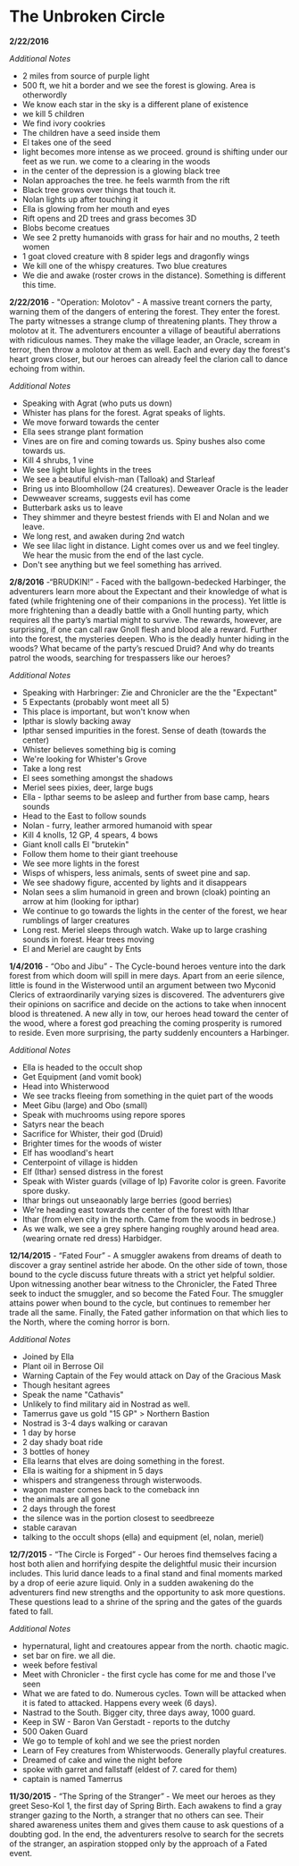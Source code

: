 # The Unbroken Circle
**2/22/2016**

*Additional Notes*
* 2 miles from source of purple light
* 500 ft, we hit a border and we see the forest is glowing. Area is otherwordly 
* We know each star in the sky is a different plane of existence
* we kill 5 children 
* We find ivory cookries
* The children have a seed inside them
* El takes one of the seed
* light becomes more intense as we proceed. ground is shifting under our feet as we run. we come to a clearing in the woods
* in the center of the depression is a glowing black tree
* Nolan approaches the tree. he feels warmth from the rift
* Black tree grows over things that touch it. 
* Nolan lights up after touching it
* Ella is glowing from her mouth and eyes
* Rift opens and 2D trees and grass becomes 3D
* Blobs become creatues
* We see 2 pretty humanoids with grass for hair and no mouths, 2 teeth women
* 1 goat cloved creature with 8 spider legs and dragonfly wings
* We kill one of the whispy creatures. Two blue creatures
* We die and awake (roster crows in the distance). Something is different this time.

**2/22/2016** - "Operation: Molotov" - A massive treant corners the party, warning them of the dangers of entering the forest. They enter the forest. The party witnesses a strange clump of threatening plants. They throw a molotov at it. The adventurers encounter a village of beautiful aberrations with ridiculous names. They make the village leader, an Oracle, scream in terror, then throw a molotov at them as well. Each and every day the forest's heart grows closer, but our heroes can already feel the clarion call to dance echoing from within.

*Additional Notes*
* Speaking with Agrat (who puts us down)
* Whister has plans for the forest. Agrat speaks of lights. 
* We move forward towards the center
* Ella sees strange plant formation
* Vines are on fire and coming towards us. Spiny bushes also come towards us. 
* Kill 4 shrubs, 1 vine
* We see light blue lights in the trees
* We see a beautiful elvish-man (Talloak) and Starleaf
* Bring us into Bloomhollow (24 creatures). Deweaver Oracle is the leader
* Dewweaver screams, suggests evil has come
* Butterbark asks us to leave
* They shimmer and theyre bestest friends with El and Nolan and we leave.
* We long rest, and awaken during 2nd watch
* We see lilac light in distance. Light comes over us and we feel tingley. We hear the music from the end of the last cycle. 
* Don't see anything but we feel something has arrived. 

**2/8/2016** -“BRUDKIN!” - Faced with the ballgown-bedecked Harbinger, the adventurers learn more about the Expectant and their knowledge of what is fated (while frightening one of their companions in the process). Yet little is more frightening than a deadly battle with a Gnoll hunting party, which requires all the party’s martial might to survive. The rewards, however, are surprising, if one can call raw Gnoll flesh and blood ale a reward. Further into the forest, the mysteries deepen. Who is the deadly hunter hiding in the woods? What became of the party’s rescued Druid? And why do treants patrol the woods, searching for trespassers like our heroes?

*Additional Notes*
* Speaking with Harbringer: Zie and Chronicler are the the "Expectant"
* 5 Expectants (probably wont meet all 5)
* This place is important, but won't know when
* Ipthar is slowly backing away 
* Ipthar sensed impurities in the forest. Sense of death (towards the center)
* Whister believes something big is coming
* We're looking for Whister's Grove
* Take a long rest
* El sees something amongst the shadows
* Meriel sees pixies, deer, large bugs
* Ella - Ipthar seems to be asleep and further from base camp, hears sounds
* Head to the East to follow sounds
* Nolan - furry, leather armored humanoid with spear
* Kill 4 knolls, 12 GP, 4 spears, 4 bows
* Giant knoll calls El "brutekin"
* Follow them home to their giant treehouse
* We see more lights in the forest
* Wisps of whispers, less animals, sents of sweet pine and sap. 
* We see shadowy figure, accented by lights and it disappears
* Nolan sees a slim humanoid in green and brown (cloak) pointing an arrow at him (looking for ipthar)
* We continue to go towards the lights in the center of the forest, we hear rumblings of larger creatures
* Long rest. Meriel sleeps through watch. Wake up to large crashing sounds in forest. Hear trees moving
* El and Meriel are caught by Ents

**1/4/2016** - “Obo and Jibu” - The Cycle-bound heroes venture into the dark forest from which doom will spill in mere days. Apart from an eerie silence, little is found in the Wisterwood until an argument between two Myconid Clerics of extraordinarily varying sizes is discovered. The adventurers give their opinions on sacrifice and decide on the actions to take when innocent blood is threatened. A new ally in tow, our heroes head toward the center of the wood, where a forest god preaching the coming prosperity is rumored to reside. Even more surprising, the party suddenly encounters a Harbinger.

*Additional Notes*
* Ella is headed to the occult shop
* Get Equipment (and vomit book)
* Head into Whisterwood
* We see tracks fleeing from something in the quiet part of the woods
* Meet Gibu (large) and Obo (small)
* Speak with muchrooms using repore spores
* Satyrs near the beach
* Sacrifice for Whister, their god (Druid) 
* Brighter times for the woods of wister
* Elf has woodland's heart
* Centerpoint of village is hidden 
* Elf (Ithar) sensed distress in the forest
* Speak with Wister guards (village of Ip) Favorite color is green. Favorite spore dusky. 
* Ithar brings out unseaonably large berries (good berries)
* We're heading east towards the center of the forest with Ithar
* Ithar (from elven city in the north. Came from the woods in bedrose.)
* As we walk, we see a grey sphere hanging roughly around head area. (wearing ornate red dress) Harbidger. 

**12/14/2015** - “Fated Four” - A smuggler awakens from dreams of death to discover a gray sentinel astride her abode. On the other side of town, those bound to the cycle discuss future threats with a strict yet helpful soldier. Upon witnessing another bear witness to the Chronicler, the Fated Three seek to induct the smuggler, and so become the Fated Four. The smuggler attains power when bound to the cycle, but continues to remember her trade all the same. Finally, the Fated gather information on that which lies to the North, where the coming horror is born.

*Additional Notes*
* Joined by Ella
* Plant oil in Berrose Oil
* Warning Captain of the Fey would attack on Day of the Gracious Mask
* Though hesitant agrees
* Speak the name "Cathavis"
* Unlikely to find military aid in Nostrad as well.
* Tamerrus gave us gold "15 GP" > Northern Bastion
* Nostrad is 3-4 days walking or caravan
* 1 day by horse
* 2 day shady boat ride
* 3 bottles of honey
* Ella learns that elves are doing something in the forest.
* Ella is waiting for a shipment in 5 days
* whispers and strangeness through wisterwoods. 
* wagon master comes back to the comeback inn
* the animals are all gone
* 2 days through the forest
* the silence was in the portion closest to seedbreeze
* stable caravan 
* talking to the occult shops (ella) and equipment (el, nolan, meriel)

**12/7/2015** - “The Circle is Forged” - Our heroes find themselves facing a host both alien and horrifying despite the delightful music their incursion includes. This lurid dance leads to a final stand and final moments marked by a drop of eerie azure liquid. Only in a sudden awakening do the adventurers find new strengths and the opportunity to ask more questions. These questions lead to a shrine of the spring and the gates of the guards fated to fall.

*Additional Notes*
* hypernatural, light and creatoures appear from the north. chaotic magic. 
* set bar on fire. we all die.
* week before festival
* Meet with Chronicler - the first cycle has come for me and those I've seen 
* What we are fated to do. Numerous cycles. Town will be attacked when it is fated to attacked. Happens every week (6 days).
* Nastrad to the South. Bigger city, three days away, 1000 guard.  
* Keep in SW - Baron Van Gerstadt - reports to the dutchy 
* 500 Oaken Guard 
* We go to temple of kohl and we see the priest norden
* Learn of Fey creatures from Whisterwoods. Generally playful creatures. 
* Dreamed of cake and wine the night before
* spoke with garret and fallstaff (eldest of 7. cared for them)
* captain is named Tamerrus

**11/30/2015** - “The Spring of the Stranger” - We meet our heroes as they greet Seso-Kol 1, the first day of Spring Birth. Each awakens to find a gray stranger gazing to the North, a stranger that no others can see. Their shared awareness unites them and gives them cause to ask questions of a doubting god. In the end, the adventurers resolve to search for the secrets of the stranger, an aspiration stopped only by the approach of a Fated event.
